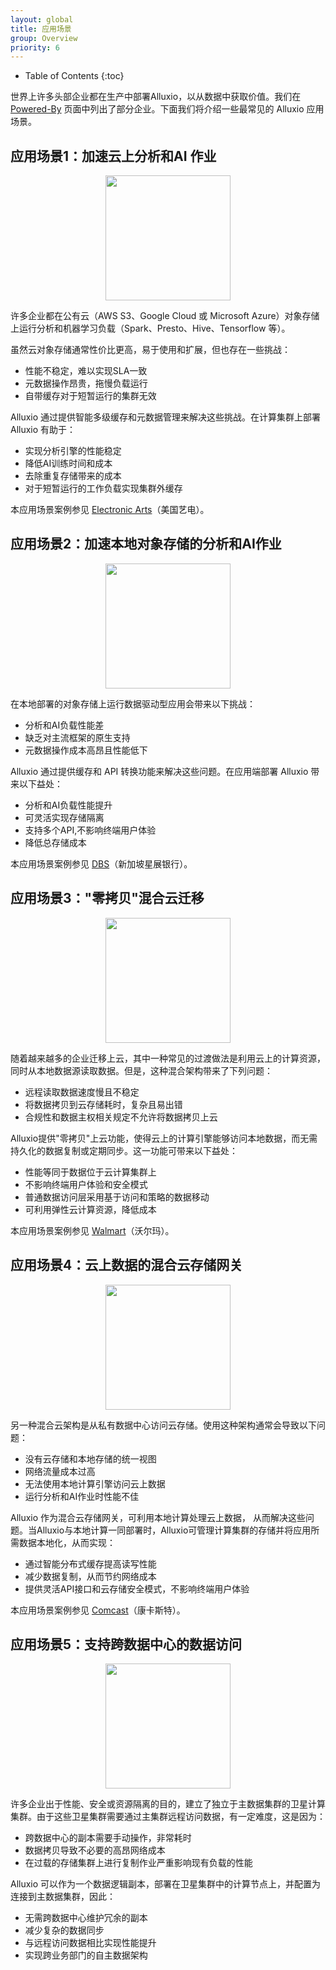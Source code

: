 ```yaml
---
layout: global
title: 应用场景
group: Overview
priority: 6
---
```


* Table of Contents
{:toc}

世界上许多头部企业都在生产中部署Alluxio，以从数据中获取价值。我们在 [Powered-By](https://www.alluxio.io/powered-by-alluxio) 页面中列出了部分企业。下面我们将介绍一些最常见的 Alluxio 应用场景。

## 应用场景1：加速云上分析和AI 作业

<p align="center"> <img style="text-align: center" width="200" src="https://d39kqat1wpn1o5.cloudfront.net/app/uploads/2021/10/overview-case-1-cloud.png"/> </p>

许多企业都在公有云（AWS S3、Google Cloud 或 Microsoft Azure）对象存储上运行分析和机器学习负载（Spark、Presto、Hive、Tensorflow 等）。


虽然云对象存储通常性价比更高，易于使用和扩展，但也存在一些挑战：
- 性能不稳定，难以实现SLA一致
- 元数据操作昂贵，拖慢负载运行
- 自带缓存对于短暂运行的集群无效

Alluxio 通过提供智能多级缓存和元数据管理来解决这些挑战。在计算集群上部署 Alluxio 有助于：
- 实现分析引擎的性能稳定
- 降低AI训练时间和成本
- 去除重复存储带来的成本
- 对于短暂运行的工作负载实现集群外缓存

本应用场景案例参见 [Electronic Arts](https://www.alluxio.io/blog/building-a-high-performance-platform-on-aws-to-support-real-time-gaming-services-using-presto-and-alluxio/)（美国艺电）。

## 应用场景2：加速本地对象存储的分析和AI作业

<p align="center"> <img style="text-align: center" width="200" src="https://d39kqat1wpn1o5.cloudfront.net/app/uploads/2021/10/overview-case-2-on-prem.png"/> </p>

在本地部署的对象存储上运行数据驱动型应用会带来以下挑战：
- 分析和AI负载性能差
- 缺乏对主流框架的原生支持
- 元数据操作成本高昂且性能低下

Alluxio 通过提供缓存和 API 转换功能来解决这些问题。在应用端部署 Alluxio 带来以下益处：
- 分析和AI负载性能提升
- 可灵活实现存储隔离
- 支持多个API,不影响终端用户体验
- 降低总存储成本

本应用场景案例参见 [DBS](https://www.alluxio.io/resources/presentations/enabling-big-data-ai-workloads-on-the-object-store-at-dbs/)（新加坡星展银行）。

## 应用场景3："零拷贝"混合云迁移

<p align="center"> <img style="text-align: center" width="200" src="https://d39kqat1wpn1o5.cloudfront.net/app/uploads/2021/10/overview-case-3-hybrid.png"/> </p>

随着越来越多的企业迁移上云，其中一种常见的过渡做法是利用云上的计算资源，同时从本地数据源读取数据。但是，这种混合架构带来了下列问题：
- 远程读取数据速度慢且不稳定
- 将数据拷贝到云存储耗时，复杂且易出错
- 合规性和数据主权相关规定不允许将数据拷贝上云

Alluxio提供"零拷贝"上云功能，使得云上的计算引擎能够访问本地数据，而无需持久化的数据复制或定期同步。这一功能可带来以下益处：
- 性能等同于数据位于云计算集群上
- 不影响终端用户体验和安全模式
- 普通数据访问层采用基于访问和策略的数据移动
- 可利用弹性云计算资源，降低成本

本应用场景案例参见 [Walmart](https://www.alluxio.io/resources/videos/enterprise-distributed-query-service-powered-by-presto-alluxio-across-clouds-at-walmartlabs/)（沃尔玛）。

## 应用场景4：云上数据的混合云存储网关

<p align="center"> <img style="text-align: center" width="200" src="https://d39kqat1wpn1o5.cloudfront.net/app/uploads/2021/10/overview-case-4-hybrid.png"/> </p>

另一种混合云架构是从私有数据中心访问云存储。使用这种架构通常会导致以下问题：
- 没有云存储和本地存储的统一视图
- 网络流量成本过高
- 无法使用本地计算引擎访问云上数据
- 运行分析和AI作业时性能不佳

Alluxio 作为混合云存储网关，可利用本地计算处理云上数据， 从而解决这些问题。当Alluxio与本地计算一同部署时，Alluxio可管理计算集群的存储并将应用所需数据本地化，从而实现：
- 通过智能分布式缓存提高读写性能
- 减少数据复制，从而节约网络成本
- 提供灵活API接口和云存储安全模式，不影响终端用户体验

本应用场景案例参见 [Comcast](https://www.alluxio.io/resources/videos/securely-enhancing-data-access-in-hybrid-cloud-with-alluxio/)（康卡斯特）。

## 应用场景5：支持跨数据中心的数据访问

<p align="center"> <img style="text-align: center" width="200" src="https://d39kqat1wpn1o5.cloudfront.net/app/uploads/2021/10/overview-case-5-multi-datacenter.png"/> </p>

许多企业出于性能、安全或资源隔离的目的，建立了独立于主数据集群的卫星计算集群。由于这些卫星集群需要通过主集群远程访问数据，有一定难度，这是因为：
- 跨数据中心的副本需要手动操作，非常耗时
- 数据拷贝导致不必要的高昂网络成本
- 在过载的存储集群上进行复制作业严重影响现有负载的性能

Alluxio 可以作为一个数据逻辑副本，部署在卫星集群中的计算节点上，并配置为连接到主数据集群，因此：
- 无需跨数据中心维护冗余的副本
- 减少复杂的数据同步
- 与远程访问数据相比实现性能提升
- 实现跨业务部门的自主数据架构

